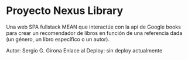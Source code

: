 # Proyecto Nexus Library

Una web SPA fullstack MEAN que interactúe con la api de Google books para crear un recomendador de libros en función de una referencia dada (un género, un libro específico o un autor).

Autor: Sergio G. Girona
Enlace al Deploy: sin deploy actualmente
